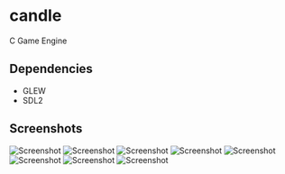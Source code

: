 # candle
C Game Engine

## Dependencies
* GLEW
* SDL2

## Screenshots
![Screenshot](https://i.imgur.com/E2Qxp4Q.png)
![Screenshot](https://i.imgur.com/X8JEI8x.png)
![Screenshot](https://i.imgur.com/UfvwsHN.png)
![Screenshot](https://i.imgur.com/jF5aFB7.png)
![Screenshot](https://i.imgur.com/OEQ3a6q.png)
![Screenshot](https://i.imgur.com/vcQJOib.png)
![Screenshot](https://i.imgur.com/TphwzIF.png)
![Screenshot](https://i.imgur.com/VFJsegd.png)
